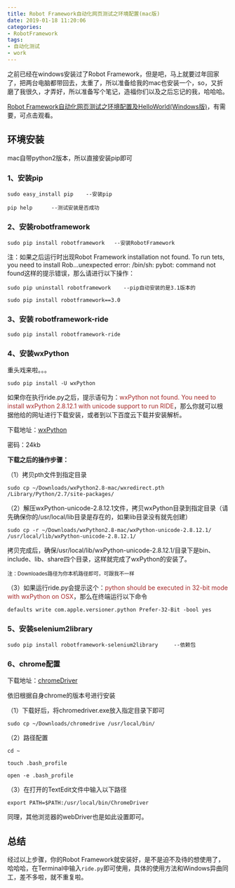 ```yaml
---
title: Robot Framework自动化网页测试之环境配置(mac版)
date: 2019-01-18 11:20:06
categories: 
- RobotFramework
tags: 
- 自动化测试
- work
---
```


之前已经在windows安装过了Robot Framework，但是吧，马上就要过年回家了，把两台电脑都带回去，太重了，所以准备给我的mac也安装一个，so，又折磨了我很久，才弄好，所以准备写个笔记，造福你们以及之后忘记的我，哈哈哈。

[Robot Framework自动化网页测试之环境配置及HelloWorld(Windows版)](https://yuti.site/2019/01/12/RobotframeworkInstall/)，有需要，可点击观看。

## 环境安装

mac自带python2版本，所以直接安装pip即可

### 1、安装pip

```
sudo easy_install pip    --安装pip

pip help      --测试安装是否成功
```

### 2、安装robotframework

```
sudo pip install robotframework   --安装RobotFramework
```

注：如果之后运行时出现Robot Framework installation not found. To run tets, you need to install Rob…unexpected error: /bin/sh: pybot: command not found这样的提示错误，那么请进行以下操作：

```
sudo pip uninstall robotframework    --pip自动安装的是3.1版本的

sudo pip install robotframework==3.0
```

### 3、安装 robotframework-ride

```
sudo pip install robotframework-ride
```

### 4、安装wxPython

重头戏来啦。。。

```
sudo pip install -U wxPython
```

如果你在执行ride.py之后，提示语句为：<span style='color:brown'>wxPython not found. You need to install wxPython 2.8.12.1 with unicode support to run RIDE</span>，那么你就可以根据他给的网址进行下载安装，或者到以下百度云下载并安装解析。

下载地址：[wxPython](https://pan.baidu.com/s/1z7OqUK0BdyRZCpgWYaVsVQ )

密码：24kb 

**下载之后的操作步骤：**

（1）拷贝pth文件到指定目录

```
sudo cp ~/Downloads/wxPython2.8-mac/wxredirect.pth /Library/Python/2.7/site-packages/
```

（2）解压wxPython-unicode-2.8.12.1文件，拷贝wxPython目录到指定目录（请先确保你的/usr/local/lib目录是存在的，如果lib目录没有就先创建）

```
sudo cp -r ~/Downloads/wxPython2.8-mac/wxPython-unicode-2.8.12.1/ /usr/local/lib/wxPython-unicode-2.8.12.1/
```

拷贝完成后，确保/usr/local/lib/wxPython-unicode-2.8.12.1/目录下是bin、include、lib、share四个目录，这样就完成了wxPython的安装了。

<small>注：Downloades路径为你本机路径即可，可跟我不一样</small>

（3）如果运行ride.py会提示这个：<span style='color:brown'>python should be executed in 32-bit mode with wxPython on OSX</span>，那么在终端运行以下命令

```
defaults write com.apple.versioner.python Prefer-32-Bit -bool yes
```

### 5、安装selenium2library

```
sudo pip install robotframework-selenium2library     --依赖包
```

### 6、chrome配置

下载地址：[chromeDriver](http://chromedriver.storage.googleapis.com/index.html)

依旧根据自身chrome的版本号进行安装

（1）下载好后，将chromedriver.exe放入指定目录下即可

```
sudo cp ~/Downloads/chromedrive /usr/local/bin/
```

（2）路径配置

```
cd ~

touch .bash_profile

open -e .bash_profile
```

（3）在打开的TextEdit文件中输入以下路径

```
export PATH=$PATH:/usr/local/bin/ChromeDriver
```

同理，其他浏览器的webDriver也是如此设置即可。

## 总结

经过以上步骤，你的Robot Framework就安装好，是不是迫不及待的想使用了，哈哈哈，在Terminal中输入`ride.py`即可使用，具体的使用方法和Windows异曲同工，差不多啦，就不重复啦。